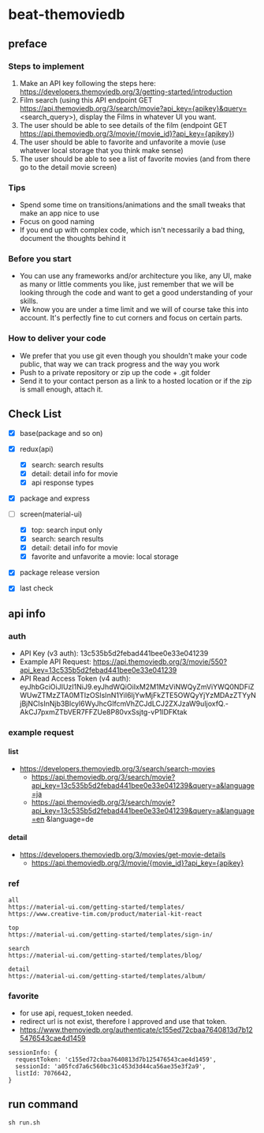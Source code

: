 # beat-themoviedb


## preface


### Steps to implement

1. Make an API key following the steps here: https://developers.themoviedb.org/3/getting-started/introduction
2. Film search (using this API endpoint GET https://api.themoviedb.org/3/search/movie?api_key={apikey}&query=<search_query>), display the Films in whatever UI you want.
3. The user should be able to see details of the film (endpoint GET https://api.themoviedb.org/3/movie/{movie_id}?api_key={apikey})
4. The user should be able to favorite and unfavorite a movie (use whatever local storage that you think make sense)
5. The user should be able to see a list of favorite movies (and from there go to the detail movie screen)


### Tips

- Spend some time on transitions/animations and the small tweaks that make an app nice to use
- Focus on good naming
- If you end up with complex code, which isn't necessarily a bad thing, document the thoughts behind it


### Before you start
- You can use any frameworks and/or architecture you like, any UI, make as many or little comments you like, just remember that we will be looking through the code and want to get a good understanding of your skills.
- We know you are under a time limit and we will of course take this into account. It's perfectly fine to cut corners and focus on certain parts.


### How to deliver your code
- We prefer that you use git even though you shouldn't make your code public, that way we can track progress and the way you work
- Push to a private repository or zip up the code + .git folder
- Send it to your contact person as a link to a hosted location or if the zip is small enough, attach it.


## Check List

- [x] base(package and so on)
- [x] redux(api)
  - [x] search: search results
  - [x] detail: detail info for movie
  - [x] api response types
- [x] package and express
- [ ] screen(material-ui)
  - [x] top: search input only
  - [x] search: search results
  - [x] detail: detail info for movie
  - [x] favorite and unfavorite a movie: local storage
- [x] package release version
- [x] last check


## api info


### auth
- API Key (v3 auth): 13c535b5d2febad441bee0e33e041239
- Example API Request: https://api.themoviedb.org/3/movie/550?api_key=13c535b5d2febad441bee0e33e041239
- API Read Access Token (v4 auth): eyJhbGciOiJIUzI1NiJ9.eyJhdWQiOiIxM2M1MzViNWQyZmViYWQ0NDFiZWUwZTMzZTA0MTIzOSIsInN1YiI6IjYwMjFkZTE5OWQyYjYzMDAzZTYyNjBjNCIsInNjb3BlcyI6WyJhcGlfcmVhZCJdLCJ2ZXJzaW9uIjoxfQ.-AkCJ7pxmZTbVER7FFZUe8P80vxSsjtg-vP1lDFKtak


### example request


#### list
- https://developers.themoviedb.org/3/search/search-movies
  - https://api.themoviedb.org/3/search/movie?api_key=13c535b5d2febad441bee0e33e041239&query=a&language=ja
  - https://api.themoviedb.org/3/search/movie?api_key=13c535b5d2febad441bee0e33e041239&query=a&language=en
&language=de


#### detail
- https://developers.themoviedb.org/3/movies/get-movie-details
  - https://api.themoviedb.org/3/movie/{movie_id}?api_key={apikey}


### ref
```
all
https://material-ui.com/getting-started/templates/
https://www.creative-tim.com/product/material-kit-react

top
https://material-ui.com/getting-started/templates/sign-in/

search
https://material-ui.com/getting-started/templates/blog/

detail
https://material-ui.com/getting-started/templates/album/
```

### favorite
- for use api, request_token needed.
- redirect url is not exist, therefore I approved and use that token.
- https://www.themoviedb.org/authenticate/c155ed72cbaa7640813d7b125476543cae4d1459
```
sessionInfo: {
  requestToken: 'c155ed72cbaa7640813d7b125476543cae4d1459',
  sessionId: 'a05fcd7a6c560bc31c453d3d44ca56ae35e3f2a9',
  listId: 7076642,
}
```


## run command

```
sh run.sh
```
